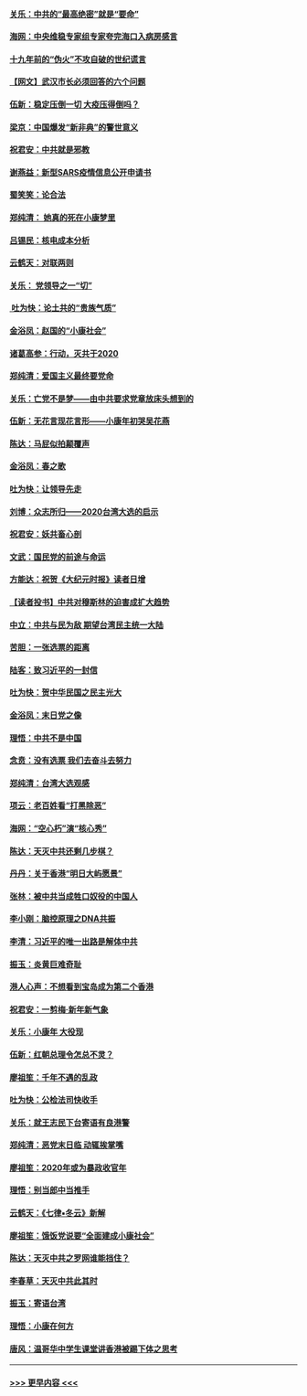 #### [关乐：中共的“最高绝密”就是“要命”](../pages/nsc993/n11816946.md?t=01241955) 
#### [海网：中央维稳专家组专家夸完海口入病房感言](../pages/nsc993/n11815138.md?t=01241955) 
#### [十九年前的“伪火”不攻自破的世纪谎言](../pages/nsc993/n11813238.md?t=01241955) 
#### [【网文】武汉市长必须回答的六个问题](../pages/nsc993/n11813848.md?t=01241955) 
#### [伍新：稳定压倒一切 大疫压得倒吗？](../pages/nsc993/n11812634.md?t=01241955) 
#### [梁京：中国爆发“新非典”的警世意义](../pages/nsc993/n11812554.md?t=01241955) 
#### [祝君安：中共就是邪教](../pages/nsc993/n11812431.md?t=01241955) 
#### [谢燕益：新型SARS疫情信息公开申请书](../pages/nsc993/n11808840.md?t=01241955) 
#### [蜀笑笑：论合法](../pages/nsc993/n11808064.md?t=01241955) 
#### [郑纯清： 她真的死在小康梦里](../pages/nsc993/n11806623.md?t=01241955) 
#### [吕锡民：核电成本分析](../pages/nsc993/n11806284.md?t=01241955) 
#### [云鹤天：对联两则](../pages/nsc993/n11805957.md?t=01241955) 
#### [关乐： 党领导之一“切”](../pages/nsc993/n11804505.md?t=01241955) 
#### [ 吐为快：论土共的“贵族气质”](../pages/nsc993/n11804490.md?t=01241955) 
#### [金浴凤：赵国的“小康社会”](../pages/nsc993/n11804452.md?t=01241955) 
#### [诸葛高参：行动，灭共于2020](../pages/nsc993/n11804120.md?t=01241955) 
#### [郑纯清：爱国主义最终要党命](../pages/nsc993/n11802197.md?t=01241955) 
#### [关乐：亡党不是梦——由中共要求党章放床头想到的](../pages/nsc993/n11802156.md?t=01241955) 
#### [伍新：无花言现花言形——小康年初哭吴花燕](../pages/nsc993/n11800044.md?t=01241955) 
#### [陈达：马屁似拍颠覆声](../pages/nsc993/n11800010.md?t=01241955) 
#### [金浴凤：春之歌](../pages/nsc993/n11797687.md?t=01241955) 
#### [吐为快：让领导先走](../pages/nsc993/n11797512.md?t=01241955) 
#### [刘博：众志所归——2020台湾大选的启示](../pages/nsc993/n11796878.md?t=01241955) 
#### [祝君安：妖共畜心剖](../pages/nsc993/n11794273.md?t=01241955) 
#### [文武：国民党的前途与命运](../pages/nsc993/n11794198.md?t=01241955) 
#### [方能达：祝贺《大纪元时报》读者日增](../pages/nsc993/n11793807.md?t=01241955) 
#### [【读者投书】中共对穆斯林的迫害成扩大趋势](../pages/nsc993/n11791371.md?t=01241955) 
#### [中立：中共与民为敌 期望台湾民主统一大陆](../pages/nsc993/n11790392.md?t=01241955) 
#### [苦胆：一张选票的距离](../pages/nsc993/n11788914.md?t=01241955) 
#### [陆客：致习近平的一封信](../pages/nsc993/n11788867.md?t=01241955) 
#### [吐为快：贺中华民国之民主光大](../pages/nsc993/n11788618.md?t=01241955) 
#### [金浴凤：末日党之像](../pages/nsc993/n11787475.md?t=01241955) 
#### [理悟：中共不是中国](../pages/nsc993/n11787463.md?t=01241955) 
#### [念贲：没有选票  我们去奋斗去努力](../pages/nsc993/n11787398.md?t=01241955) 
#### [郑纯清：台湾大选观感](../pages/nsc993/n11786210.md?t=01241955) 
#### [项云：老百姓看“打黑除恶”](../pages/nsc993/n11785398.md?t=01241955) 
#### [海网：“空心朽”演“核心秀”](../pages/nsc993/n11783874.md?t=01241955) 
#### [陈达：天灭中共还剩几步棋？](../pages/nsc993/n11783719.md?t=01241955) 
#### [丹丹：关于香港“明日大屿愿景”](../pages/nsc993/n11783273.md?t=01241955) 
#### [张林：被中共当成牲口奴役的中国人](../pages/nsc993/n11782397.md?t=01241955) 
#### [李小刚：脑控原理之DNA共振](../pages/nsc993/n11780962.md?t=01241955) 
#### [李清：习近平的唯一出路是解体中共](../pages/nsc993/n11780866.md?t=01241955) 
#### [振玉：炎黄巨难奇耻](../pages/nsc993/n11779632.md?t=01241955) 
#### [港人心声：不想看到宝岛成为第二个香港](../pages/nsc993/n11778817.md?t=01241955) 
#### [祝君安：一剪梅‧新年新气象](../pages/nsc993/n11776340.md?t=01241955) 
#### [关乐：小康年 大役现](../pages/nsc993/n11774213.md?t=01241955) 
#### [伍新：红朝总理令怎总不灵？](../pages/nsc993/n11770813.md?t=01241955) 
#### [廖祖笙：千年不遇的乱政](../pages/nsc993/n11770373.md?t=01241955) 
#### [吐为快：公检法司快收手](../pages/nsc993/n11770359.md?t=01241955) 
#### [关乐：就王志民下台寄语有良港警](../pages/nsc993/n11769903.md?t=01241955) 
#### [郑纯清：恶党末日临 动辄挨掌嘴](../pages/nsc993/n11769356.md?t=01241955) 
#### [廖祖笙：2020年或为暴政收官年](../pages/nsc993/n11768216.md?t=01241955) 
#### [理悟：别当郎中当推手](../pages/nsc993/n11768243.md?t=01241955) 
#### [云鹤天：《七律▪冬云》新解](../pages/nsc993/n11768204.md?t=01241955) 
#### [廖祖笙：饿饭党说要“全面建成小康社会”](../pages/nsc993/n11767482.md?t=01241955) 
#### [陈达：天灭中共之罗网谁能挡住？](../pages/nsc993/n11767465.md?t=01241955) 
#### [李春草：天灭中共此其时](../pages/nsc993/n11767452.md?t=01241955) 
#### [振玉：寄语台湾](../pages/nsc993/n11767432.md?t=01241955) 
#### [理悟：小康在何方](../pages/nsc993/n11767394.md?t=01241955) 
#### [唐风：温哥华中学生课堂讲香港被踢下体之思考](../pages/nsc993/n11766848.md?t=01241955) 

----
#### [ >>> 更早内容 <<< ](../indexes/nsc993-earlier.md)
